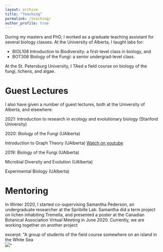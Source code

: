 ```yaml
---
layout: archive
title: "Teaching"
permalink: /teaching/
author_profile: true
---
```


During my masters and PhD, I worked as a graduate teaching assistant for several biology classes. At the University of Alberta, I taught labs for:
* BIOL108 Introduction to Biodiversity: a first-level class in biology, and
* BOT306 Biology of the Fungi: a senior undergrad-level class.

At the St. Petersburg University, I TAed a field course on biology of the fungi, lichens, and algae.

Guest Lectures
======
I also have given a number of guest lectures, both at the University of Alberta, and elsewhere:

2021: Introduction to research in ecology and evolutionary biology (Stanford University)

2020: Biology of the Fungi (UAlberta)

Introduction to Graph Theory (UAlberta) [Watch on youtube](https://www.youtube.com/watch?v=o5TWZaQI8Hc&ab_channel=SeidonAlsaody%27sMathChannel)

2019: Biology of the Fungi (UAlberta)

Microbial Diversity and Evolution (UAlberta)

Experimental Biology (UAlberta)

Mentoring
======
In Winter 2020, I started co-supervising Samantha Pederson, an undergraduate researcher at the Spribille Lab. Samantha did a term project on lichen inhabiting Tremella, and presented a poster at the Canadian Botanical Association Virtual Meeting in June 2020. Currently, we are working together on another project

excerpt: "A group of students of the field course somewhere on an island in the White Sea<br/><img src='/teaching1.jpg'>"
